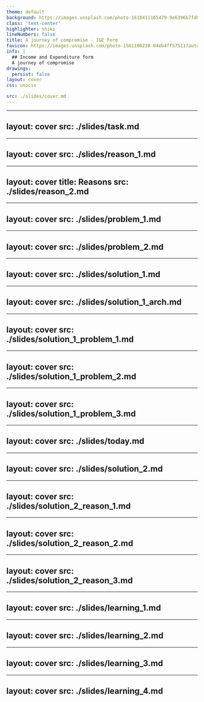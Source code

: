```yaml
---
theme: default
background: https://images.unsplash.com/photo-1618411165479-9e6396b7fd0a?crop=entropy&cs=tinysrgb&fit=crop&fm=jpg&h=1080&ixid=MnwxfDB8MXxyYW5kb218MHw5NDczNDU2Nnx8fHx8fHwxNjYwNzM2MDM2&ixlib=rb-1.2.1&q=80&utm_campaign=api-credit&utm_medium=referral&utm_source=unsplash_source&w=1920
class: 'text-center'
highlighter: shiki
lineNumbers: false
title: A journey of compromise - I&E Form
favicon: https://images.unsplash.com/photo-1561106230-04eb4ff57511?auto=format&fit=crop&w=64&q=80
info: |
  ## Income and Expenditure form
  A journey of compromise
drawings:
  persist: false
layout: cover
css: unocss

src: ./slides/cover.md
---
```


---
layout: cover
src: ./slides/task.md
---

---
layout: cover
src: ./slides/reason_1.md
---

---
layout: cover
title: Reasons
src: ./slides/reason_2.md
---

---
layout: cover
src: ./slides/problem_1.md
---

---
layout: cover
src: ./slides/problem_2.md
---

---
layout: cover
src: ./slides/solution_1.md
---

---
layout: cover
src: ./slides/solution_1_arch.md
---

---
layout: cover
src: ./slides/solution_1_problem_1.md
---

---
layout: cover
src: ./slides/solution_1_problem_2.md
---

---
layout: cover
src: ./slides/solution_1_problem_3.md
---

---
layout: cover
src: ./slides/today.md
---

---
layout: cover
src: ./slides/solution_2.md
---

---
layout: cover
src: ./slides/solution_2_reason_1.md
---

---
layout: cover
src: ./slides/solution_2_reason_2.md
---

---
layout: cover
src: ./slides/solution_2_reason_3.md
---

---
layout: cover
src: ./slides/learning_1.md
---
---
layout: cover
src: ./slides/learning_2.md
---
---
layout: cover
src: ./slides/learning_3.md
---
---
layout: cover
src: ./slides/learning_4.md
---
